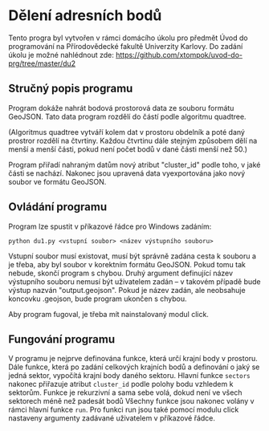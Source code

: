 # Dělení adresních bodů
Tento progra byl vytvořen v rámci domácího úkolu pro předmět Úvod do programování na Přírodovědecké fakultě Univerzity
Karlovy. Do zadání úkolu je možné nahlédnout zde:
https://github.com/xtompok/uvod-do-prg/tree/master/du2 

## Stručný popis programu
Program dokáže nahrát bodová prostorová data ze souboru formátu GeoJSON. Tato data program rozdělí do částí podle algoritmu quadtree. 

(Algoritmus quadtree vytváří kolem dat v prostoru obdelník a poté daný prostror rozdělí na čtvrtiny. Každou čtvrtinu dále
stejným způsobem dělí na menší a menší části, pokud není počet bodů v dané části menší než 50.) 

Program přiřadí nahraným datům nový atribut "cluster_id" podle toho, v jaké části se nachází. 
Nakonec jsou upravená data vyexportována jako nový soubor ve formátu GeoJSON.

## Ovládání programu
Program lze spustit v příkazové řádce pro Windows zadáním:
```
python du1.py <vstupní soubor> <název výstupního souboru>
```
Vstupní soubor musí existovat, musí být správně zadána cesta k souboru a je třeba, aby byl soubor v korektním formátu GeoJSON.
Pokud tomu tak nebude, skončí program s chybou. 
Druhý argument definující název výstupního souboru nemusí být uživatelem zadán – v takovém případě bude výstup nazván "output.geojson". 
Pokud je název zadán, ale neobsahuje koncovku .geojson, bude program ukončen s chybou.

Aby program fugoval, je třeba mít nainstalovaný modul click.

## Fungování programu
V programu je nejprve definována funkce, která určí krajní body v prostoru. 
Dále funkce, která po zadání celkových krajních bodů a definování o jaký se jedná sektor, vypočítá krajní body daného sektoru.
Hlavní funkce `sectors` nakonec přiřazuje atribut `cluster_id` podle polohy bodu vzhledem k sektorům. Funkce je rekurzivní a sama sebe volá, 
dokud není ve všech sektorech méně než padesát bodů
Všechny funkce jsou nakonec volány v rámci hlavní funkce `run`. Pro funkci run jsou také pomocí modulu click nastaveny argumenty zadávané uživatelem v příkazové řádce.
